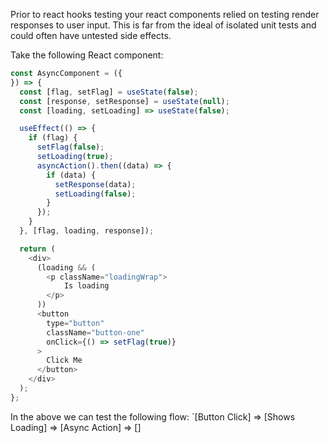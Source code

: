 Prior to react hooks testing your react components relied on testing render responses to user input. This is far from the ideal of isolated unit tests and could often have untested side effects.

Take the following React component:


``` js
const AsyncComponent = ({
}) => {
  const [flag, setFlag] = useState(false);
  const [response, setResponse] = useState(null);
  const [loading, setLoading] => useState(false);

  useEffect(() => {
    if (flag) {
      setFlag(false);
      setLoading(true);
      asyncAction().then((data) => {
        if (data) {
          setResponse(data);
          setLoading(false);
        }
      });
    }
  }, [flag, loading, response]);

  return (
    <div>
      (loading && (
        <p className="loadingWrap">
            Is loading
        </p>
      ))
      <button
        type="button"
        className="button-one"
        onClick={() => setFlag(true)}
      >
        Click Me
      </button>
    </div>
  );
};

```

In the above we can test the following flow:
`[Button Click] => [Shows Loading] => [Async Action] => []